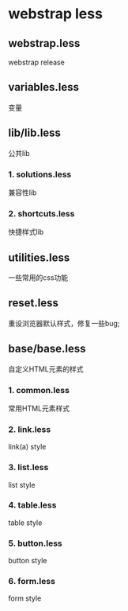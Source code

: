# webstrap less

## webstrap.less
webstrap release


## variables.less
变量

## lib/lib.less
公共lib

### 1. solutions.less
兼容性lib
### 2. shortcuts.less
快捷样式lib

## utilities.less
一些常用的css功能

## reset.less
重设浏览器默认样式，修复一些bug;

## base/base.less
自定义HTML元素的样式

### 1. common.less
常用HTML元素样式
### 2. link.less
link(a) style
### 3. list.less
list style
### 4. table.less
table style
### 5. button.less
button style
### 6. form.less
form style